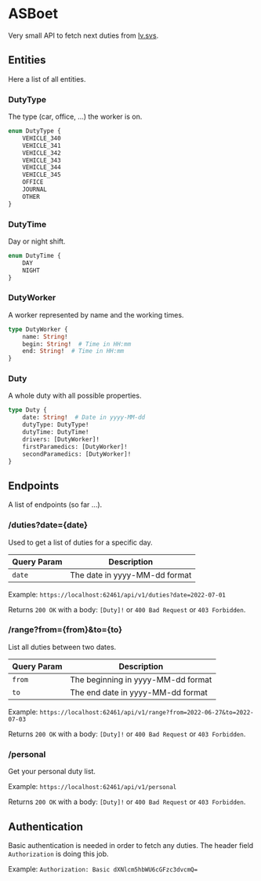 # ASBoet

Very small API to fetch next duties from [lv.svs](https://lv.svs-system.at/).

## Entities

Here a list of all entities.

### DutyType

The type (car, office, ...) the worker is on.

```graphql
enum DutyType {
    VEHICLE_340
    VEHICLE_341
    VEHICLE_342
    VEHICLE_343
    VEHICLE_344
    VEHICLE_345
    OFFICE
    JOURNAL
    OTHER
}
```

### DutyTime

Day or night shift.

```graphql
enum DutyTime {
    DAY
    NIGHT
}
```

### DutyWorker

A worker represented by name and the working times.

```graphql
type DutyWorker {
    name: String!
    begin: String!  # Time in HH:mm
    end: String!  # Time in HH:mm
}
```

### Duty

A whole duty with all possible properties.

```graphql
type Duty {
    date: String!  # Date in yyyy-MM-dd
    dutyType: DutyType!
    dutyTime: DutyTime!
    drivers: [DutyWorker]!
    firstParamedics: [DutyWorker]!
    secondParamedics: [DutyWorker]!
}
```

## Endpoints

A list of endpoints (so far ...).

### /duties?date={date}

Used to get a list of duties for a specific day.

| Query Param | Description                   |
|-------------|-------------------------------|
| `date`      | The date in yyyy-MM-dd format |

Example: `https://localhost:62461/api/v1/duties?date=2022-07-01`

Returns `200 OK` with a body: `[Duty]!` or `400 Bad Request` or `403 Forbidden`.

### /range?from={from}&to={to}

List all duties between two dates.

| Query Param | Description                        |
|-------------|------------------------------------|
| `from`      | The beginning in yyyy-MM-dd format |
| `to`        | The end date in yyyy-MM-dd format  |

Example: `https://localhost:62461/api/v1/range?from=2022-06-27&to=2022-07-03`

Returns `200 OK` with a body: `[Duty]!` or `400 Bad Request` or `403 Forbidden`.

### /personal

Get your personal duty list.

Example: `https://localhost:62461/api/v1/personal`

Returns `200 OK` with a body: `[Duty]!` or `400 Bad Request` or `403 Forbidden`.

## Authentication

Basic authentication is needed in order to fetch any duties. The header field `Authorization` is doing this job.

Example: `Authorization: Basic dXNlcm5hbWU6cGFzc3dvcmQ=`